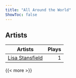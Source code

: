 ```yaml
---
title: "All Around the World"
ShowToc: false
---
```


## Artists
Artists | Plays 
----- | -----: 
[Lisa Stansfield](/artists/lisa-stansfield-120577) | 1

{{< more >}}